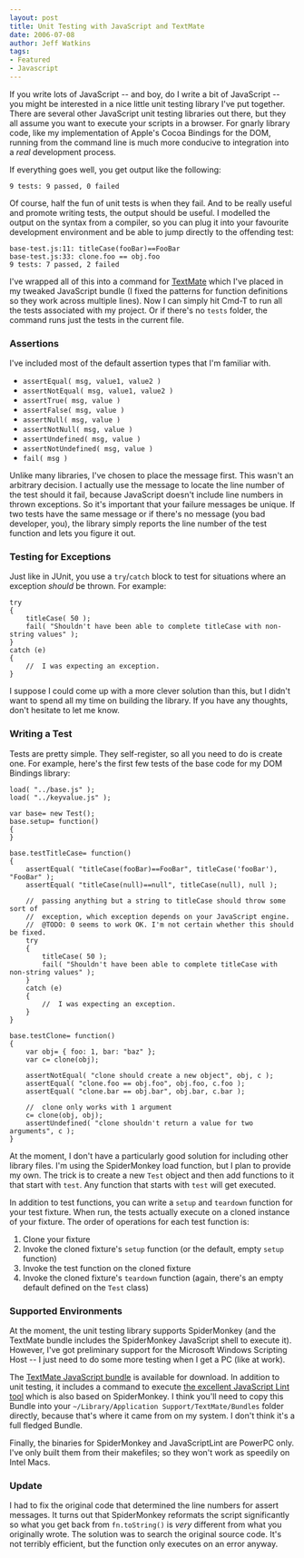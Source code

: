 ```yaml
---
layout: post
title: Unit Testing with JavaScript and TextMate
date: 2006-07-08
author: Jeff Watkins
tags:
- Featured
- Javascript
---
```


If you write lots of JavaScript -- and boy, do I write a bit of JavaScript -- you might be interested in a nice little unit testing library I've put together. There are several other JavaScript unit testing libraries out there, but they all assume you want to execute your scripts in a browser. For gnarly library code, like my implementation of Apple's Cocoa Bindings for the DOM, running from the command line is much more conducive to integration into a _real_ development process.


<!--more-->
If everything goes well, you get output like the following:

    9 tests: 9 passed, 0 failed

Of course, half the fun of unit tests is when they fail. And to be really useful and promote writing tests, the output should be useful. I modelled the output on the syntax from a compiler, so you can plug it into your favourite development environment and be able to jump directly to the offending test:

    base-test.js:11: titleCase(fooBar)==FooBar
    base-test.js:33: clone.foo == obj.foo
    9 tests: 7 passed, 2 failed

I've wrapped all of this into a command for [TextMate](http://www.macromates.com/) which I've placed in my tweaked JavaScript bundle (I fixed the patterns for function definitions so they work across multiple lines). Now I can simply hit Cmd-T to run all the tests associated with my project. Or if there's no `tests` folder, the command runs just the tests in the current file.

### Assertions ###

I've included most of the default assertion types that I'm familiar with.

* `assertEqual( msg, value1, value2 )`
* `assertNotEqual( msg, value1, value2 )`
* `assertTrue( msg, value )`
* `assertFalse( msg, value )`
* `assertNull( msg, value )`
* `assertNotNull( msg, value )`
* `assertUndefined( msg, value )`
* `assertNotUndefined( msg, value )`
* `fail( msg )`

Unlike many libraries, I've chosen to place the message first. This wasn't an arbitrary decision. I actually use the message to locate the line number of the test should it fail, because JavaScript doesn't include line numbers in thrown exceptions. So it's important that your failure messages be unique. If two tests have the same message or if there's no message (you bad developer, you), the library simply reports the line number of the test function and lets you figure it out.

### Testing for Exceptions ###

Just like in JUnit, you use a `try`/`catch` block to test for situations where an exception _should_ be thrown. For example:

    try
    {
        titleCase( 50 );
        fail( "Shouldn't have been able to complete titleCase with non-string values" );
    }
    catch (e)
    {
        //  I was expecting an exception.
    }

I suppose I could come up with a more clever solution than this, but I didn't want to spend all my time on building the library. If you have any thoughts, don't hesitate to let me know.

### Writing a Test ###

Tests are pretty simple. They self-register, so all you need to do is create one. For example, here's the first few tests of the base code for my DOM Bindings library:

    load( "../base.js" );
    load( "../keyvalue.js" );

    var base= new Test();
    base.setup= function()
    {
    }

    base.testTitleCase= function()
    {
        assertEqual( "titleCase(fooBar)==FooBar", titleCase('fooBar'), "FooBar" );
        assertEqual( "titleCase(null)==null", titleCase(null), null );
    
        //  passing anything but a string to titleCase should throw some sort of
        //  exception, which exception depends on your JavaScript engine.
        //  @TODO: 0 seems to work OK. I'm not certain whether this should be fixed.
        try
        {
            titleCase( 50 );
            fail( "Shouldn't have been able to complete titleCase with non-string values" );
        }
        catch (e)
        {
            //  I was expecting an exception.
        }
    }

    base.testClone= function()
    {
        var obj= { foo: 1, bar: "baz" };
        var c= clone(obj);
    
        assertNotEqual( "clone should create a new object", obj, c );
        assertEqual( "clone.foo == obj.foo", obj.foo, c.foo );
        assertEqual( "clone.bar == obj.bar", obj.bar, c.bar );
    
        //  clone only works with 1 argument
        c= clone(obj, obj);
        assertUndefined( "clone shouldn't return a value for two arguments", c );
    }

At the moment, I don't have a particularly good solution for including other library files. I'm using the SpiderMonkey load function, but I plan to provide my own. The trick is to create a new `Test` object and then add functions to it that start with `test`. Any function that starts with `test` will get executed.

In addition to test functions, you can write a `setup` and `teardown` function for your test fixture. When run, the tests actually execute on a cloned instance of your fixture. The order of operations for each test function is:

1. Clone your fixture
2. Invoke the cloned fixture's `setup` function (or the default, empty `setup` function)
3. Invoke the test function on the cloned fixture
4. Invoke the cloned fixture's `teardown` function (again, there's an empty default defined on the `Test` class)

### Supported Environments ###

At the moment, the unit testing library supports SpiderMonkey (and the TextMate bundle includes the SpiderMonkey JavaScript shell to execute it). However, I've got preliminary support for the Microsoft Windows Scripting Host -- I just need to do some more testing when I get a PC (like at work).

The [TextMate JavaScript bundle](http://nerd.newburyportion.com/downloads/JavaScriptBundle.zip) is available for download. In addition to unit testing, it includes a command to execute [the excellent JavaScript Lint tool](http://javascriptlint.com) which is also based on SpiderMonkey. I think you'll need to copy this Bundle into your `~/Library/Application Support/TextMate/Bundles` folder directly, because that's where it came from on my system. I don't think it's a full fledged Bundle.

Finally, the binaries for SpiderMonkey and JavaScriptLint are PowerPC only. I've only built them from their makefiles; so they won't work as speedily on Intel Macs.

### Update ###

I had to fix the original code that determined the line numbers for assert messages. It turns out that SpiderMonkey reformats the script significantly so what you get back from `fn.toString()` is _very_ different from what you originally wrote. The solution was to search the original source code. It's not terribly efficient, but the function only executes on an error anyway.